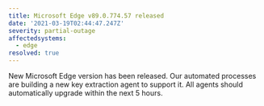 ```yaml
---
title: Microsoft Edge v89.0.774.57 released
date: '2021-03-19T02:44:47.247Z'
severity: partial-outage
affectedsystems:
  - edge
resolved: true
---
```

New Microsoft Edge version has been released. Our automated processes are building a new key extraction agent to support it. All agents should automatically upgrade within the next 5 hours.

<!--- language code: en -->

